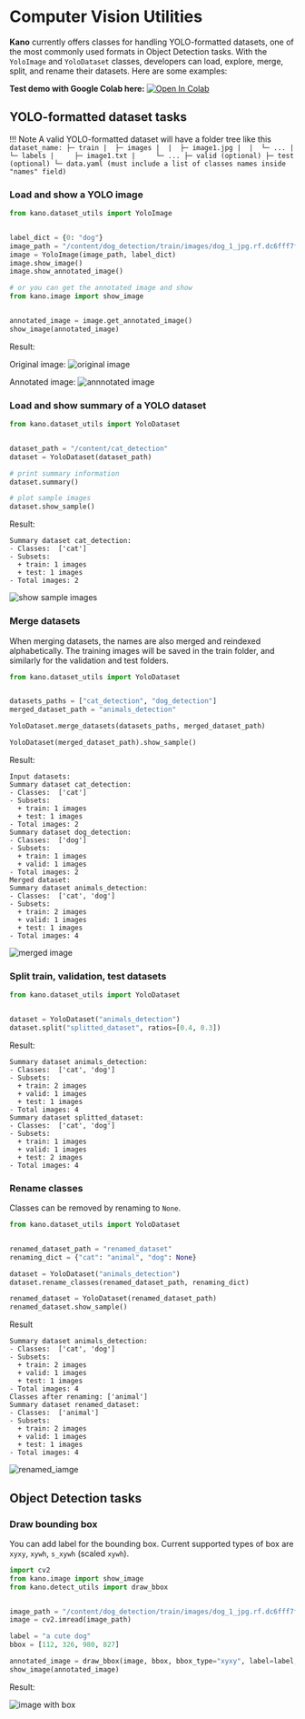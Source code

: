 # Computer Vision Utilities

**Kano** currently offers classes for handling YOLO-formatted datasets, one of the most commonly used formats in Object Detection tasks. With the `YoloImage` and `YoloDataset` classes, developers can load, explore, merge, split, and rename their datasets. Here are some examples:

**Test demo with Google Colab here:**  [![Open In Colab](https://colab.research.google.com/assets/colab-badge.svg)](https://colab.research.google.com/drive/1f8H-QzypOlpzA6sUR0WF3IGxtY6xmF1U?usp=sharing)

## YOLO-formatted dataset tasks

!!! Note
    A valid YOLO-formatted dataset will have a folder tree like this
    ```
        dataset_name:
        ├─ train
        |  ├─ images
        |  |  ├─ image1.jpg
        |  |  └─ ...
        |  └─ labels
        |     ├─ image1.txt
        |     └─ ...
        ├─ valid (optional)
        ├─ test (optional)
        └─ data.yaml (must include a list of classes names inside "names" field)
    ```

### Load and show a YOLO image

```py
from kano.dataset_utils import YoloImage


label_dict = {0: "dog"}
image_path = "/content/dog_detection/train/images/dog_1_jpg.rf.dc6fff7fee9b6fb637b890b8387c6ce0.jpg"
image = YoloImage(image_path, label_dict)
image.show_image()
image.show_annotated_image()

# or you can get the annotated image and show
from kano.image import show_image


annotated_image = image.get_annotated_image()
show_image(annotated_image)
```

Result:

Original image: ![original image](../img/cv/dog_image.png)

Annotated image: ![annnotated image](../img/cv/annotated_dog_image.png)

### Load and show summary of a YOLO dataset

``` py
from kano.dataset_utils import YoloDataset


dataset_path = "/content/cat_detection"
dataset = YoloDataset(dataset_path)

# print summary information
dataset.summary()

# plot sample images
dataset.show_sample()
```

Result:

```
Summary dataset cat_detection:
- Classes:  ['cat']
- Subsets:
  + train: 1 images
  + test: 1 images
- Total images: 2
```
![show sample images](../img/cv/sample_images.png)

### Merge datasets

When merging datasets, the names are also merged and reindexed alphabetically. The training images will be saved in the train folder, and similarly for the validation and test folders.

``` py
from kano.dataset_utils import YoloDataset


datasets_paths = ["cat_detection", "dog_detection"]
merged_dataset_path = "animals_detection"

YoloDataset.merge_datasets(datasets_paths, merged_dataset_path)

YoloDataset(merged_dataset_path).show_sample()
```

Result:

```
Input datasets:
Summary dataset cat_detection:
- Classes:  ['cat']
- Subsets:
  + train: 1 images
  + test: 1 images
- Total images: 2
Summary dataset dog_detection:
- Classes:  ['dog']
- Subsets:
  + train: 1 images
  + valid: 1 images
- Total images: 2
Merged dataset:
Summary dataset animals_detection:
- Classes:  ['cat', 'dog']
- Subsets:
  + train: 2 images
  + valid: 1 images
  + test: 1 images
- Total images: 4
```

![merged image](../img/cv/merged_image.png)

### Split train, validation, test datasets

``` py
from kano.dataset_utils import YoloDataset


dataset = YoloDataset("animals_detection")
dataset.split("splitted_dataset", ratios=[0.4, 0.3])
```

Result:

```
Summary dataset animals_detection:
- Classes:  ['cat', 'dog']
- Subsets:
  + train: 2 images
  + valid: 1 images
  + test: 1 images
- Total images: 4
Summary dataset splitted_dataset:
- Classes:  ['cat', 'dog']
- Subsets:
  + train: 1 images
  + valid: 1 images
  + test: 2 images
- Total images: 4
```

### Rename classes

Classes can be removed by renaming to `None`.

``` py
from kano.dataset_utils import YoloDataset


renamed_dataset_path = "renamed_dataset"
renaming_dict = {"cat": "animal", "dog": None}

dataset = YoloDataset("animals_detection")
dataset.rename_classes(renamed_dataset_path, renaming_dict)

renamed_dataset = YoloDataset(renamed_dataset_path)
renamed_dataset.show_sample()
```

Result

```
Summary dataset animals_detection:
- Classes:  ['cat', 'dog']
- Subsets:
  + train: 2 images
  + valid: 1 images
  + test: 1 images
- Total images: 4
Classes after renaming: ['animal']
Summary dataset renamed_dataset:
- Classes:  ['animal']
- Subsets:
  + train: 2 images
  + valid: 1 images
  + test: 1 images
- Total images: 4
```

![renamed_iamge](../img/cv/renamed_image.png)

## Object Detection tasks

### Draw bounding box

You can add label for the bounding box. Current supported types of box are `xyxy`, `xywh`, `s_xywh` (scaled `xywh`).

``` py
import cv2
from kano.image import show_image
from kano.detect_utils import draw_bbox


image_path = "/content/dog_detection/train/images/dog_1_jpg.rf.dc6fff7fee9b6fb637b890b8387c6ce0.jpg"
image = cv2.imread(image_path)

label = "a cute dog"
bbox = [112, 326, 980, 827]

annotated_image = draw_bbox(image, bbox, bbox_type="xyxy", label=label, bbox_color=(0, 0, 255))
show_image(annotated_image)
```

Result:

![image with box](../img/cv/draw_box.png)
